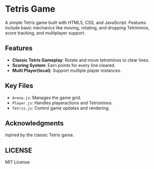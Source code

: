 # Tetris Game

A simple Tetris game built with HTML5, CSS, and JavaScript. Features include basic mechanics like moving, rotating, and dropping Tetriminos, score tracking, and multiplayer support.

## Features
* **Classic Tetris Gameplay**: Rotate and move tetrominos to clear lines.
* **Scoring System**: Earn points for every line cleared.
* **Multi Player(local)**: Support multiple player instances.


## Key Files
* `Arena.js`: Manages the game grid.
* `Player.js`: Handles playeractions and Tetrominos.
* `Tetris.js`: Control game updates and rendering.

## Acknowledgments
Inpired by the classic Tetris game.

## LICENSE
MIT License
